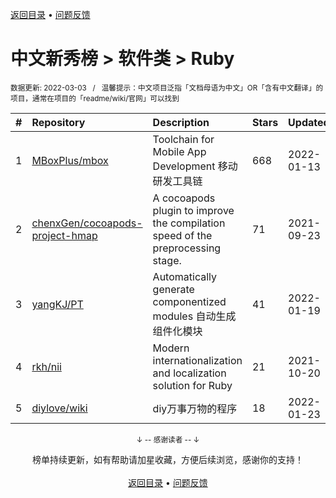 <a href="https://github.com/GrowingGit/GitHub-Chinese-Top-Charts#github中文排行榜">返回目录</a> • <a href="/content/docs/feedback.md">问题反馈</a>

# 中文新秀榜 > 软件类 > Ruby
<sub>数据更新: 2022-03-03&nbsp;&nbsp;&nbsp;/&nbsp;&nbsp;&nbsp;温馨提示：中文项目泛指「文档母语为中文」OR「含有中文翻译」的项目，通常在项目的「readme/wiki/官网」可以找到</sub>

|#|Repository|Description|Stars|Updated|Created|
|:-|:-|:-|:-|:-|:-|
|1|[MBoxPlus/mbox](https://github.com/MBoxPlus/mbox)|Toolchain for Mobile App Development 移动研发工具链|668|2022-01-13|2021-06-22|
|2|[chenxGen/cocoapods-project-hmap](https://github.com/chenxGen/cocoapods-project-hmap)|A cocoapods plugin to improve the compilation speed of the preprocessing stage.|71|2021-09-23|2021-05-13|
|3|[yangKJ/PT](https://github.com/yangKJ/PT)|Automatically generate componentized modules 自动生成组件化模块|41|2022-01-19|2021-12-30|
|4|[rkh/nii](https://github.com/rkh/nii)|Modern internationalization and localization solution for Ruby|21|2021-10-20|2021-03-03|
|5|[diylove/wiki](https://github.com/diylove/wiki)|diy万事万物的程序|18|2022-01-23|2021-08-22|

<div align="center">
    <p><sub>↓ -- 感谢读者 -- ↓</sub></p>
    榜单持续更新，如有帮助请加星收藏，方便后续浏览，感谢你的支持！
</div>

<br/>

<div align="center"><a href="https://github.com/GrowingGit/GitHub-Chinese-Top-Charts#github中文排行榜">返回目录</a> • <a href="/content/docs/feedback.md">问题反馈</a></div>
